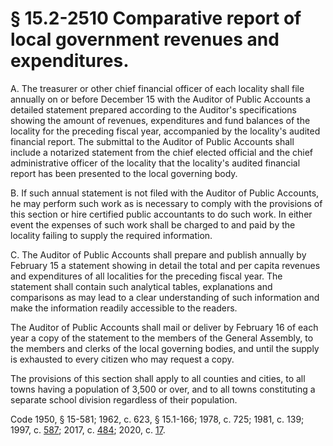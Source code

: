 # § 15.2-2510 Comparative report of local government revenues and expenditures.

<p>A. The treasurer or other chief financial officer of each locality shall file annually on or before December 15 with the Auditor of Public Accounts a detailed statement prepared according to the Auditor's specifications showing the amount of revenues, expenditures and fund balances of the locality for the preceding fiscal year, accompanied by the locality's audited financial report. The submittal to the Auditor of Public Accounts shall include a notarized statement from the chief elected official and the chief administrative officer of the locality that the locality's audited financial report has been presented to the local governing body.</p><p>B. If such annual statement is not filed with the Auditor of Public Accounts, he may perform such work as is necessary to comply with the provisions of this section or hire certified public accountants to do such work. In either event the expenses of such work shall be charged to and paid by the locality failing to supply the required information.</p><p>C. The Auditor of Public Accounts shall prepare and publish annually by February 15 a statement showing in detail the total and per capita revenues and expenditures of all localities for the preceding fiscal year. The statement shall contain such analytical tables, explanations and comparisons as may lead to a clear understanding of such information and make the information readily accessible to the readers.</p><p>The Auditor of Public Accounts shall mail or deliver by February 16 of each year a copy of the statement to the members of the General Assembly, to the members and clerks of the local governing bodies, and until the supply is exhausted to every citizen who may request a copy.</p><p>The provisions of this section shall apply to all counties and cities, to all towns having a population of 3,500 or over, and to all towns constituting a separate school division regardless of their population.</p><p>Code 1950, § 15-581; 1962, c. 623, § 15.1-166; 1978, c. 725; 1981, c. 139; 1997, c. <a href='http://lis.virginia.gov/cgi-bin/legp604.exe?971+ful+CHAP0587'>587</a>; 2017, c. <a href='http://lis.virginia.gov/cgi-bin/legp604.exe?171+ful+CHAP0484'>484</a>; 2020, c. <a href='http://lis.virginia.gov/cgi-bin/legp604.exe?201+ful+CHAP0017'>17</a>.</p>